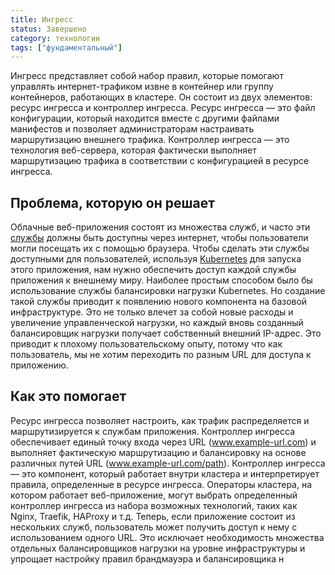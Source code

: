 ```yaml
---
title: Ингресс
status: Завершено
category: технологии
tags: ["фундаментальный"]
---
```


Ингресс представляет собой набор правил, которые помогают управлять интернет-трафиком извне в контейнер или группу контейнеров, работающих в кластере.
Он состоит из двух элементов: ресурс ингресса и контроллер ингресса.
Ресурс ингресса — это файл конфигурации, который находится вместе с другими файлами манифестов и позволяет администраторам настраивать маршрутизацию внешнего трафика.
Контроллер ингресса — это технология веб-сервера, которая фактически выполняет маршрутизацию трафика в соответствии с конфигурацией в ресурсе ингресса.

## Проблема, которую он решает

Облачные веб-приложения состоят из множества служб, и часто эти [службы](/service/) должны быть доступны через интернет, чтобы пользователи могли посещать их с помощью браузера.
Чтобы сделать эти службы доступными для пользователей, используя [Kubernetes](/kubernetes/) для запуска этого приложения, нам нужно обеспечить доступ каждой службы приложения к внешнему миру.
Наиболее простым способом было бы использование службы балансировки нагрузки Kubernetes.
Но создание такой службы приводит к появлению нового компонента на базовой инфраструктуре.
Это не только влечет за собой новые расходы и увеличение управленческой нагрузки, но каждый вновь созданный балансировщик нагрузки получает собственный внешний IP-адрес.
Это приводит к плохому пользовательскому опыту, потому что как пользователь, мы не хотим переходить по разным URL для доступа к приложению.

## Как это помогает

Ресурс ингресса позволяет настроить, как трафик распределяется и маршрутизируется к службам приложения.
Контроллер ингресса обеспечивает единый точку входа через URL (www.example-url.com) и выполняет фактическую маршрутизацию и балансировку на основе различных путей URL (www.example-url.com/path).
Контроллер ингресса — это компонент, который работает внутри кластера и интерпретирует правила, определенные в ресурсе ингресса.
Операторы кластера, на котором работает веб-приложение, могут выбрать определенный контроллер ингресса из набора возможных технологий, таких как Nginx, Traefik, HAProxy и т.д.
Теперь, если приложение состоит из нескольких служб, пользователь может получить доступ к нему с использованием одного URL.
Это исключает необходимость множества отдельных балансировщиков нагрузки на уровне инфраструктуры и упрощает настройку правил брандмауэра и балансировщика н
